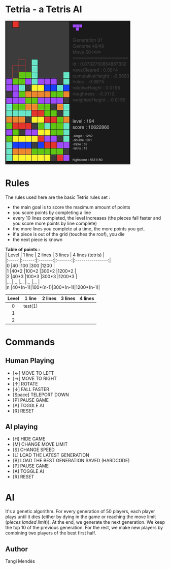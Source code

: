 # Tetria - a Tetris AI

![25th Generation AI](https://raw.githubusercontent.com/tangimds/tetria/master/docs/aiPlaying.gif?raw=true)
# Rules
The rules used here are the basic Tetris rules set :
* the main goal is to score the maximum amount of points
* you score points by completing a line
* every 10 lines completed, the level increases (the pieces fall faster and you score more points by line complete)
* the more lines you complete at a time, the more points you get.
* if a piece is out of the grid (touches the roof), you die
* the next piece is known

**Table of points :**  
| Level | 1 line | 2 lines | 3 lines | 4 lines (tetris) |  
|:-----:|:------:|:-------:|:-------:|:----------------:|  
|0      |40      |100      |300      |1200              |  
|1      |40\*2   |100\*2   |300\*2   |1200\*2           |  
|2      |40\*3   |100\*3   |300\*3   |1200\*3           |  
|...    |...     |...      |...      |...               |  
|n      |40\*(n-1)|100\*(n-1)|300\*(n-1)|1200\*(n-1)|  

| Level |  1 line | 2 lines | 3 lines | 4 lines |
|:-----:|:-------:|:-------:|:-------:|:-------:|
|   0   | test(1) |         |         |         |
|   1   |         |         |         |         |
|   2   |         |         |         |         |

# Commands
## Human Playing
* [←] MOVE TO LEFT
* [→] MOVE TO RIGHT
* [↑] ROTATE
* [↓] FALL FASTER
* [Space] TELEPORT DOWN
* [P] PAUSE GAME
* [A] TOGGLE AI
* [R] RESET

## AI playing
* [H] HIDE GAME
* [M] CHANGE MOVE LIMIT
* [S] CHANGE SPEED
* [L] LOAD THE LATEST GENERATION
* [B] LOAD THE BEST GENERATION SAVED (HARDCODE)
* [P] PAUSE GAME
* [A] TOGGLE AI
* [R] RESET

# AI
It's a genetic algorithm.
For every generation of 50 players, each player plays until it dies (either by dying in the game or reaching the move limit (*pieces landed limit*)). At the end, we generate the next generation. We keep the top 10 of the previous generation. For the rest, we make new players by combining two players of the best first half.
## Author 
Tangi Mendès
